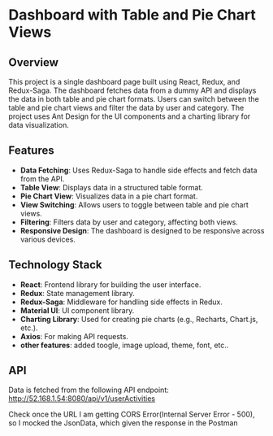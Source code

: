 # Dashboard with Table and Pie Chart Views

## Overview

This project is a single dashboard page built using React, Redux, and Redux-Saga. The dashboard fetches data from a dummy API and displays the data in both table and pie chart formats. Users can switch between the table and pie chart views and filter the data by user and category. The project uses Ant Design for the UI components and a charting library for data visualization.

## Features

- **Data Fetching**: Uses Redux-Saga to handle side effects and fetch data from the API.
- **Table View**: Displays data in a structured table format.
- **Pie Chart View**: Visualizes data in a pie chart format.
- **View Switching**: Allows users to toggle between table and pie chart views.
- **Filtering**: Filters data by user and category, affecting both views.
- **Responsive Design**: The dashboard is designed to be responsive across various devices.

## Technology Stack

- **React**: Frontend library for building the user interface.
- **Redux**: State management library.
- **Redux-Saga**: Middleware for handling side effects in Redux.
- **Material UI**: UI component library.
- **Charting Library**: Used for creating pie charts (e.g., Recharts, Chart.js, etc.).
- **Axios**: For making API requests.
- **other features**: added toogle, image upload, theme, font, etc..

## API

Data is fetched from the following API endpoint: http://52.168.1.54:8080/api/v1/userActivities


Check once the URL I am getting CORS Error(Internal Server Error - 500), so I mocked the JsonData, which given the response in the Postman

